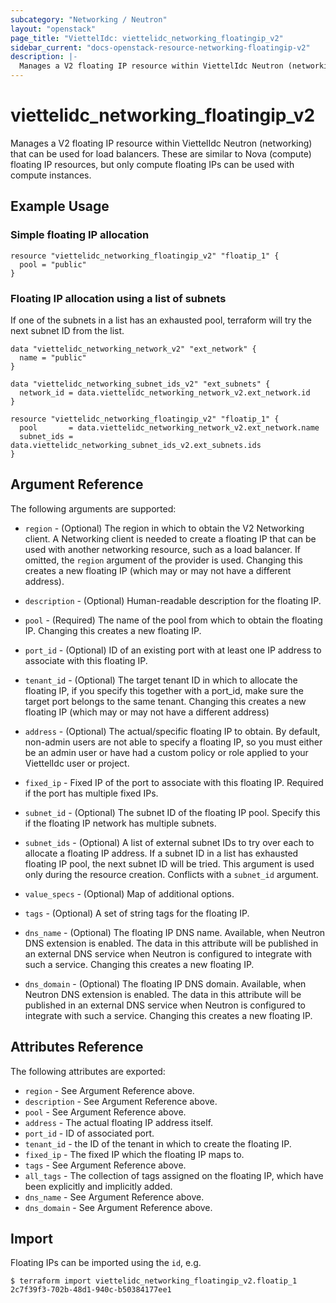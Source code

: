 ```yaml
---
subcategory: "Networking / Neutron"
layout: "openstack"
page_title: "ViettelIdc: viettelidc_networking_floatingip_v2"
sidebar_current: "docs-openstack-resource-networking-floatingip-v2"
description: |-
  Manages a V2 floating IP resource within ViettelIdc Neutron (networking).
---
```


# viettelidc\_networking\_floatingip\_v2

Manages a V2 floating IP resource within ViettelIdc Neutron (networking)
that can be used for load balancers.
These are similar to Nova (compute) floating IP resources,
but only compute floating IPs can be used with compute instances.

## Example Usage

### Simple floating IP allocation

```hcl
resource "viettelidc_networking_floatingip_v2" "floatip_1" {
  pool = "public"
}
```

### Floating IP allocation using a list of subnets

If one of the subnets in a list has an exhausted pool, terraform will try the
next subnet ID from the list.

```hcl
data "viettelidc_networking_network_v2" "ext_network" {
  name = "public"
}

data "viettelidc_networking_subnet_ids_v2" "ext_subnets" {
  network_id = data.viettelidc_networking_network_v2.ext_network.id
}

resource "viettelidc_networking_floatingip_v2" "floatip_1" {
  pool       = data.viettelidc_networking_network_v2.ext_network.name
  subnet_ids = data.viettelidc_networking_subnet_ids_v2.ext_subnets.ids
}
```

## Argument Reference

The following arguments are supported:

* `region` - (Optional) The region in which to obtain the V2 Networking client.
  A Networking client is needed to create a floating IP that can be used with
  another networking resource, such as a load balancer. If omitted, the
  `region` argument of the provider is used. Changing this creates a new
  floating IP (which may or may not have a different address).

* `description` - (Optional) Human-readable description for the floating IP.

* `pool` - (Required) The name of the pool from which to obtain the floating
  IP. Changing this creates a new floating IP.

* `port_id` - (Optional) ID of an existing port with at least one IP address to
  associate with this floating IP.

* `tenant_id` - (Optional) The target tenant ID in which to allocate the floating
  IP, if you specify this together with a port_id, make sure the target port
  belongs to the same tenant. Changing this creates a new floating IP (which
  may or may not have a different address)

* `address` - (Optional) The actual/specific floating IP to obtain. By default,
  non-admin users are not able to specify a floating IP, so you must either be
  an admin user or have had a custom policy or role applied to your ViettelIdc
  user or project.

* `fixed_ip` - Fixed IP of the port to associate with this floating IP. Required if
  the port has multiple fixed IPs.

* `subnet_id` - (Optional) The subnet ID of the floating IP pool. Specify this if
  the floating IP network has multiple subnets.

* `subnet_ids` - (Optional) A list of external subnet IDs to try over each to
  allocate a floating IP address. If a subnet ID in a list has exhausted
  floating IP pool, the next subnet ID will be tried. This argument is used only
  during the resource creation. Conflicts with a `subnet_id` argument.

* `value_specs` - (Optional) Map of additional options.

* `tags` - (Optional) A set of string tags for the floating IP.

* `dns_name` - (Optional) The floating IP DNS name. Available, when Neutron DNS
  extension is enabled. The data in this attribute will be published in an
  external DNS service when Neutron is configured to integrate with such a
  service. Changing this creates a new floating IP.

* `dns_domain` - (Optional) The floating IP DNS domain. Available, when Neutron
  DNS extension is enabled. The data in this attribute will be published in an
  external DNS service when Neutron is configured to integrate with such a
  service. Changing this creates a new floating IP.

## Attributes Reference

The following attributes are exported:

* `region` - See Argument Reference above.
* `description` - See Argument Reference above.
* `pool` - See Argument Reference above.
* `address` - The actual floating IP address itself.
* `port_id` - ID of associated port.
* `tenant_id` - the ID of the tenant in which to create the floating IP.
* `fixed_ip` - The fixed IP which the floating IP maps to.
* `tags` - See Argument Reference above.
* `all_tags` - The collection of tags assigned on the floating IP, which have
  been explicitly and implicitly added.
* `dns_name` - See Argument Reference above.
* `dns_domain` - See Argument Reference above.

## Import

Floating IPs can be imported using the `id`, e.g.

```
$ terraform import viettelidc_networking_floatingip_v2.floatip_1 2c7f39f3-702b-48d1-940c-b50384177ee1
```
